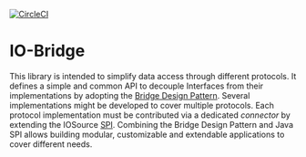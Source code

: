 [![CircleCI](https://circleci.com/gh/witz/io-bridge.svg?style=shield)](https://circleci.com/gh/witz/io-bridge)

# IO-Bridge

This library is intended to simplify data access through different protocols.
It defines a simple and common API to decouple Interfaces from their implementations by adopting the [Bridge Design Pattern](https://en.wikipedia.org/wiki/Bridge_pattern). 
Several implementations might be developed to cover multiple protocols.
Each protocol implementation must be contributed via a dedicated *connector* by extending the IOSource [SPI](https://en.wikipedia.org/wiki/Service_provider_interface).
Combining the Bridge Design Pattern and Java SPI allows building modular, customizable and extendable applications to cover different needs.
